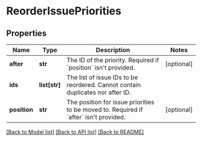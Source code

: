 # ReorderIssuePriorities

## Properties
Name | Type | Description | Notes
------------ | ------------- | ------------- | -------------
**after** | **str** | The ID of the priority. Required if &#x60;position&#x60; isn&#x27;t provided. | [optional] 
**ids** | **list[str]** | The list of issue IDs to be reordered. Cannot contain duplicates nor after ID. | 
**position** | **str** | The position for issue priorities to be moved to. Required if &#x60;after&#x60; isn&#x27;t provided. | [optional] 

[[Back to Model list]](../README.md#documentation-for-models) [[Back to API list]](../README.md#documentation-for-api-endpoints) [[Back to README]](../README.md)

